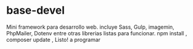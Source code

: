 # base-devel
Mini framework para desarrollo web.
incluye Sass, Gulp, imagemin, PhpMailer, Dotenv entre otras librerias listas para funcionar.
npm install  ,
composer update  ,
Listo! a programar
